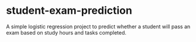 # student-exam-prediction
A simple logistic regression project to predict whether a student will pass an exam based on study hours and tasks completed.
